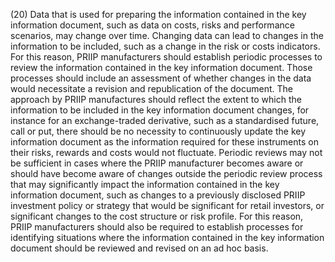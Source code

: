 (20) Data that is used for preparing the information contained in the key information document, such as data on costs, risks and performance scenarios, may change over time. Changing data can lead to changes in the information to be included, such as a change in the risk or costs indicators. For this reason, PRIIP manufacturers should establish periodic processes to review the information contained in the key information document. Those processes should include an assessment of whether changes in the data would necessitate a revision and republication of the document. The approach by PRIIP manufactures should reflect the extent to which the information to be included in the key information document changes, for instance for an exchange-traded derivative, such as a standardised future, call or put, there should be no necessity to continuously update the key information document as the information required for these instruments on their risks, rewards and costs would not fluctuate. Periodic reviews may not be sufficient in cases where the PRIIP manufacturer becomes aware or should have become aware of changes outside the periodic review process that may significantly impact the information contained in the key information document, such as changes to a previously disclosed PRIIP investment policy or strategy that would be significant for retail investors, or significant changes to the cost structure or risk profile. For this reason, PRIIP manufacturers should also be required to establish processes for identifying situations where the information contained in the key information document should be reviewed and revised on an ad hoc basis.